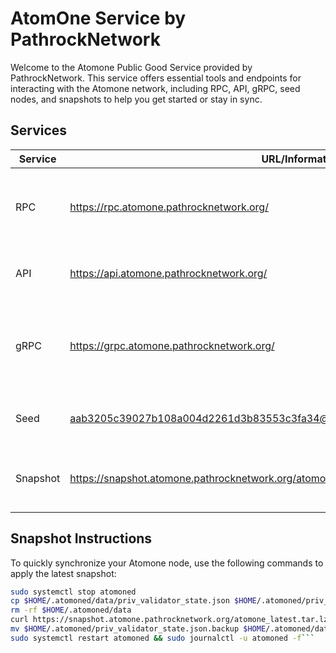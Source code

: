 # AtomOne Service by PathrockNetwork

Welcome to the Atomone Public Good Service provided by PathrockNetwork. This service offers essential tools and endpoints for interacting with the Atomone network, including RPC, API, gRPC, seed nodes, and snapshots to help you get started or stay in sync.

## Services

| Service  | URL/Information                                                     | Description                                                         |
|----------|---------------------------------------------------------------------|---------------------------------------------------------------------|
| RPC      | https://rpc.atomone.pathrocknetwork.org/                            | Remote Procedure Call endpoint for interacting with the Atomone blockchain. |
| API      | https://api.atomone.pathrocknetwork.org/                            | RESTful API for accessing Atomone network data.                     |
| gRPC     | https://grpc.atomone.pathrocknetwork.org/                           | gRPC endpoint for efficient, low-latency communication with the Atomone network. |
| Seed     | aab3205c39027b108a004d2261d3b83553c3fa34@seed.atomone.pathrocknetwork.org:36656 | Seed node for peer discovery in the Atomone network.                |
| Snapshot | https://snapshot.atomone.pathrocknetwork.org/atomone_latest.tar.lz4 | Latest snapshot of the Atomone blockchain for quick synchronization. |

## Snapshot Instructions

To quickly synchronize your Atomone node, use the following commands to apply the latest snapshot:

```bash
sudo systemctl stop atomoned
cp $HOME/.atomoned/data/priv_validator_state.json $HOME/.atomoned/priv_validator_state.json.backup
rm -rf $HOME/.atomoned/data
curl https://snapshot.atomone.pathrocknetwork.org/atomone_latest.tar.lz4 | lz4 -dc - | tar -xf - -C $HOME/.atomoned
mv $HOME/.atomoned/priv_validator_state.json.backup $HOME/.atomoned/data/priv_validator_state.json
sudo systemctl restart atomoned && sudo journalctl -u atomoned -f```
